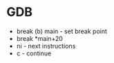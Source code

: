 # GDB

- break (b) main - set break point
- break *main+20  
- ni - next instructions
- c - continue
